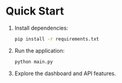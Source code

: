 
# Quick Start

1. Install dependencies:
   ```bash
   pip install -r requirements.txt
   ```
2. Run the application:
   ```bash
   python main.py
   ```
3. Explore the dashboard and API features.
